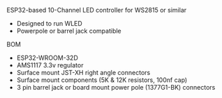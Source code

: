 ESP32-based 10-Channel LED controller for WS2815 or similar
* Designed to run WLED
* Powerpole or barrel jack compatible

BOM
* ESP32-WROOM-32D
* AMS1117 3.3v regulator
* Surface mount JST-XH right angle connectors
* Surface mount components (5K & 12K resistors, 100nf cap)
* 3 pin barrel jack or board mount power pole (1377G1-BK) connectors
